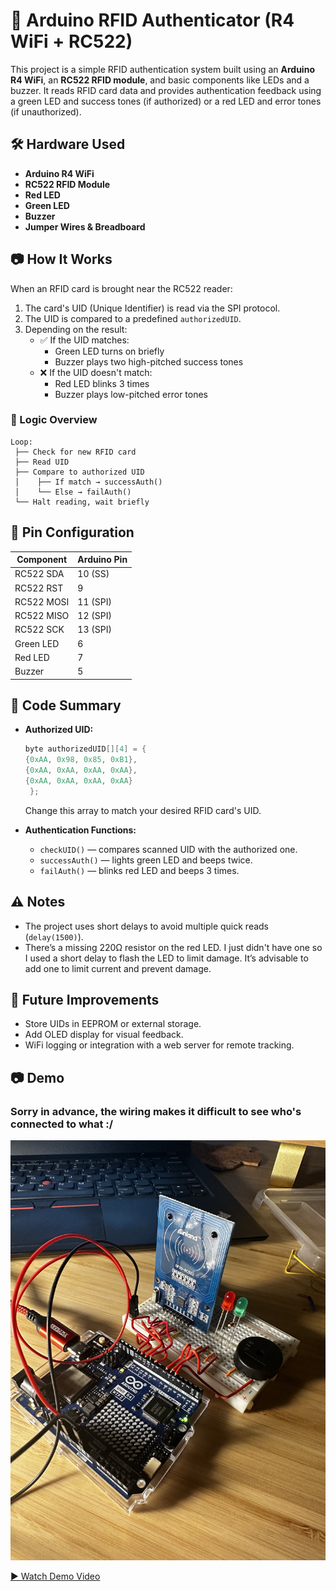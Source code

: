 # 🔐 Arduino RFID Authenticator (R4 WiFi + RC522)

This project is a simple RFID authentication system built using an **Arduino R4 WiFi**, an **RC522 RFID module**, and basic components like LEDs and a buzzer. It reads RFID card data and provides authentication feedback using a green LED and success tones (if authorized) or a red LED and error tones (if unauthorized).

## 🛠️ Hardware Used

- **Arduino R4 WiFi**
- **RC522 RFID Module**
- **Red LED**
- **Green LED**
- **Buzzer**
- **Jumper Wires & Breadboard**

## 📷 How It Works

When an RFID card is brought near the RC522 reader:

1. The card's UID (Unique Identifier) is read via the SPI protocol.
2. The UID is compared to a predefined `authorizedUID`.
3. Depending on the result:
   - ✅ If the UID matches:
     - Green LED turns on briefly
     - Buzzer plays two high-pitched success tones
   - ❌ If the UID doesn't match:
     - Red LED blinks 3 times
     - Buzzer plays low-pitched error tones

### 🧠 Logic Overview

```text
Loop:
 ├── Check for new RFID card
 ├── Read UID
 ├── Compare to authorized UID
 │    ├── If match → successAuth()
 │    └── Else → failAuth()
 └── Halt reading, wait briefly
```

## 🔧 Pin Configuration

| Component  | Arduino Pin |
| ---------- | ----------- |
| RC522 SDA  | 10 (SS)     |
| RC522 RST  | 9           |
| RC522 MOSI | 11 (SPI)    |
| RC522 MISO | 12 (SPI)    |
| RC522 SCK  | 13 (SPI)    |
| Green LED  | 6           |
| Red LED    | 7           |
| Buzzer     | 5           |

## 💾 Code Summary

- **Authorized UID:**

  ```cpp
  byte authorizedUID[][4] = {
  {0xAA, 0x98, 0x85, 0xB1},
  {0xAA, 0xAA, 0xAA, 0xAA},
  {0xAA, 0xAA, 0xAA, 0xAA}
   };
  ```

  Change this array to match your desired RFID card's UID.

- **Authentication Functions:**
  - `checkUID()` — compares scanned UID with the authorized one.
  - `successAuth()` — lights green LED and beeps twice.
  - `failAuth()` — blinks red LED and beeps 3 times.

## ⚠️ Notes

- The project uses short delays to avoid multiple quick reads (`delay(1500)`).
- There’s a missing 220Ω resistor on the red LED. I just didn't have one so I used a short delay to flash the LED to limit damage. It’s advisable to add one to limit current and prevent damage.

## 🚀 Future Improvements

- Store UIDs in EEPROM or external storage.
- Add OLED display for visual feedback.
- WiFi logging or integration with a web server for remote tracking.

## 📷 Demo

### Sorry in advance, the wiring makes it difficult to see who's connected to what :/ 

![Image](IMG_5285.jpeg)

[▶️ Watch Demo Video](videoRFID.mp4)
